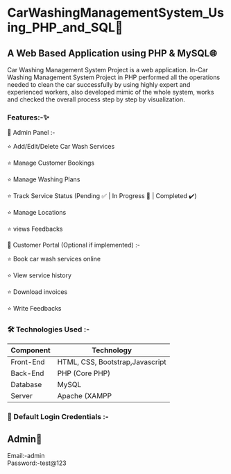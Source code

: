 # CarWashingManagementSystem_Using_PHP_and_SQL🚗
## A Web Based Application using PHP & MySQL🌐
Car Washing Management System Project is a web application.  In-Car Washing Management System Project in PHP performed all the operations needed to clean the car successfully by using highly expert and experienced workers, also developed mimic of the whole system, works and checked the overall process step by step by visualization.

### Features:-✨
👤 Admin Panel :-

⭐ Add/Edit/Delete Car Wash Services

 ⭐ Manage Customer Bookings
 
 ⭐ Manage Washing Plans

⭐ Track Service Status (Pending ✅ | In Progress 🚧 | Completed ✔️)

⭐ Manage Locations

⭐ views Feedbacks



🧼 Customer Portal (Optional if implemented) :-

⭐ Book car wash services online

⭐ View service history

⭐ Download invoices

⭐ Write Feedbacks



### 🛠️ Technologies Used :-
| Component | Technology                      |
| --------- | --------------------------------|
| Front-End | HTML, CSS, Bootstrap,Javascript |
| Back-End  | PHP (Core PHP)                  |
| Database  | MySQL                           |
| Server    | Apache (XAMPP                   |



### 🔐 Default Login Credentials :-

 Admin👤
--------
Email:-admin   
Password:-test@123




